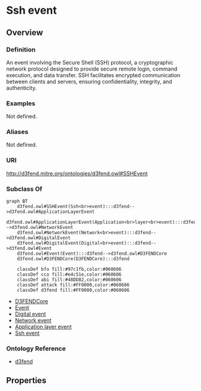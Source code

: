 # Ssh event

## Overview

### Definition
An event involving the Secure Shell (SSH) protocol, a cryptographic network protocol designed to provide secure remote login, command execution, and data transfer. SSH facilitates encrypted communication between clients and servers, ensuring confidentiality, integrity, and authenticity.

### Examples
Not defined.

### Aliases
Not defined.

### URI
http://d3fend.mitre.org/ontologies/d3fend.owl#SSHEvent

### Subclass Of
```mermaid
graph BT
    d3fend.owl#SSHEvent(Ssh<br>event):::d3fend-->d3fend.owl#ApplicationLayerEvent
    d3fend.owl#ApplicationLayerEvent(Application<br>layer<br>event):::d3fend-->d3fend.owl#NetworkEvent
    d3fend.owl#NetworkEvent(Network<br>event):::d3fend-->d3fend.owl#DigitalEvent
    d3fend.owl#DigitalEvent(Digital<br>event):::d3fend-->d3fend.owl#Event
    d3fend.owl#Event(Event):::d3fend-->d3fend.owl#D3FENDCore
    d3fend.owl#D3FENDCore(D3FENDCore):::d3fend
    
    classDef bfo fill:#97c1fb,color:#060606
    classDef cco fill:#e4c51e,color:#060606
    classDef abi fill:#48DD82,color:#060606
    classDef attack fill:#FF0000,color:#060606
    classDef d3fend fill:#FF0000,color:#060606
```

- [D3FENDCore](/docs/ontology/reference/model/D3FENDCore/D3FENDCore.md)
- [Event](/docs/ontology/reference/model/D3FENDCore/Event/Event.md)
- [Digital event](/docs/ontology/reference/model/D3FENDCore/Event/Digital%20event/Digital%20event.md)
- [Network event](/docs/ontology/reference/model/D3FENDCore/Event/Digital%20event/Network%20event/Network%20event.md)
- [Application layer event](/docs/ontology/reference/model/D3FENDCore/Event/Digital%20event/Network%20event/Application%20layer%20event/Application%20layer%20event.md)
- [Ssh event](/docs/ontology/reference/model/D3FENDCore/Event/Digital%20event/Network%20event/Application%20layer%20event/Ssh%20event/Ssh%20event.md)


### Ontology Reference
- [d3fend](http://d3fend.mitre.org/ontologies/d3fend.owl#)

## Properties
